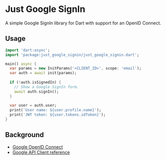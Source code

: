 # Just Google SignIn

A simple Google SignIn library for Dart with support for an OpenID Connect.

## Usage

```dart
import 'dart:async';
import 'package:just_google_signin/just_google_signin.dart';

main() async {
  var params = new InitParams('<CLIENT_ID>', scope: 'email');
  var auth = await init(params);
  
  if (!auth.isSignedIn) {
    // Show a Google SignIn form.
    await auth.signIn();
  }
  
  var user = auth.user;
  print('User name: ${user.profile.name}');
  print('JWT token: ${user.tokens.idToken}');
}
```

## Background

 - [Google OpenID Connect](https://developers.google.com/identity/protocols/OpenIDConnect)
 - [Google API Client reference](https://developers.google.com/api-client-library/javascript/reference/referencedocs)
